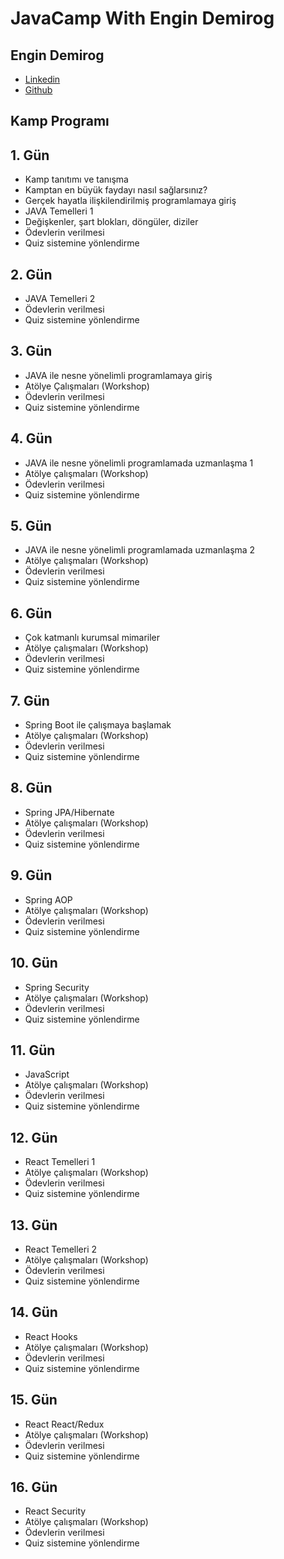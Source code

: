 # JavaCamp With Engin Demirog

## Engin Demirog 
 - [Linkedin](https://www.linkedin.com/in/engindemirog/)
 - [Github](https://github.com/engindemirog)


## Kamp Programı

## 1. Gün

- Kamp tanıtımı ve tanışma
- Kamptan en büyük faydayı nasıl sağlarsınız?
- Gerçek hayatla ilişkilendirilmiş programlamaya giriş
- JAVA Temelleri 1
- Değişkenler, şart blokları, döngüler, diziler
- Ödevlerin verilmesi
- Quiz sistemine yönlendirme


## 2. Gün

- JAVA Temelleri 2
- Ödevlerin verilmesi
- Quiz sistemine yönlendirme


 ## 3. Gün

- JAVA ile nesne yönelimli programlamaya giriş
- Atölye Çalışmaları (Workshop)
- Ödevlerin verilmesi
- Quiz sistemine yönlendirme


## 4. Gün

- JAVA ile nesne yönelimli programlamada uzmanlaşma 1
- Atölye çalışmaları (Workshop)
- Ödevlerin verilmesi
- Quiz sistemine yönlendirme
## 5. Gün

- JAVA ile nesne yönelimli programlamada uzmanlaşma 2
- Atölye çalışmaları (Workshop)
- Ödevlerin verilmesi
- Quiz sistemine yönlendirme
## 6. Gün

- Çok katmanlı kurumsal mimariler
- Atölye çalışmaları (Workshop)
- Ödevlerin verilmesi
- Quiz sistemine yönlendirme


## 7. Gün

- Spring Boot ile çalışmaya başlamak
- Atölye çalışmaları (Workshop)
- Ödevlerin verilmesi
- Quiz sistemine yönlendirme


## 8. Gün

- Spring JPA/Hibernate
- Atölye çalışmaları (Workshop)
- Ödevlerin verilmesi
- Quiz sistemine yönlendirme


## 9. Gün

- Spring AOP
- Atölye çalışmaları (Workshop)
- Ödevlerin verilmesi
- Quiz sistemine yönlendirme


## 10. Gün

- Spring Security
- Atölye çalışmaları (Workshop)
- Ödevlerin verilmesi
- Quiz sistemine yönlendirme


## 11. Gün

- JavaScript
- Atölye çalışmaları (Workshop)
- Ödevlerin verilmesi
- Quiz sistemine yönlendirme


## 12. Gün

- React Temelleri 1
- Atölye çalışmaları (Workshop)
- Ödevlerin verilmesi
- Quiz sistemine yönlendirme


## 13. Gün

- React Temelleri 2
- Atölye çalışmaları (Workshop)
- Ödevlerin verilmesi
- Quiz sistemine yönlendirme
## 14. Gün

- React Hooks
- Atölye çalışmaları (Workshop)
- Ödevlerin verilmesi
- Quiz sistemine yönlendirme
## 15. Gün

- React React/Redux
- Atölye çalışmaları (Workshop)
- Ödevlerin verilmesi
- Quiz sistemine yönlendirme
## 16. Gün

- React Security
- Atölye çalışmaları (Workshop)
- Ödevlerin verilmesi
- Quiz sistemine yönlendirme
